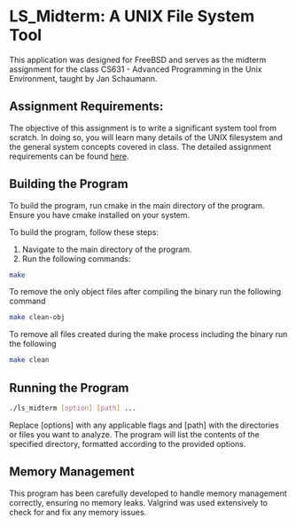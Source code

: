 # LS_Midterm: A UNIX File System Tool
This application was designed for FreeBSD and serves as the midterm assignment for the class CS631 - Advanced Programming in the Unix Environment, taught by Jan Schaumann.

## Assignment Requirements:
The objective of this assignment is to write a significant system tool from scratch. In doing so, you will learn many details of the UNIX filesystem and the general system concepts covered in class. The detailed assignment requirements can be found [here](https://stevens.netmeister.org/631/f23-midterm.html).

## Building the Program
To build the program, run cmake in the main directory of the program. Ensure you have cmake installed on your system.

To build the program, follow these steps:

1. Navigate to the main directory of the program.
2. Run the following commands:
```sh
make
```
To remove the only object files after compiling the binary run the following command
```sh
make clean-obj
```

To remove all files created during the make process including the binary run the following
```sh
make clean
```

## Running the Program

```sh
./ls_midterm [option] [path] ...
```

Replace [options] with any applicable flags and [path] with the directories or files you want to analyze. The program will list the contents of the specified directory, formatted according to the provided options.

## Memory Management
This program has been carefully developed to handle memory management correctly, ensuring no memory leaks. Valgrind was used extensively to check for and fix any memory issues.

